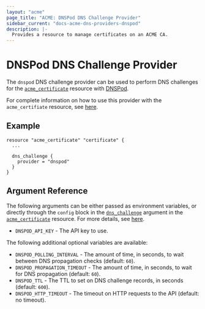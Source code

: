 ```yaml
---
layout: "acme"
page_title: "ACME: DNSPod DNS Challenge Provider"
sidebar_current: "docs-acme-dns-providers-dnspod"
description: |-
  Provides a resource to manage certificates on an ACME CA.
---
```


# DNSPod DNS Challenge Provider

The `dnspod` DNS challenge provider can be used to perform DNS challenges for
the [`acme_certificate`][resource-acme-certificate] resource with
[DNSPod][provider-service-page].

[resource-acme-certificate]: /docs/providers/acme/r/certificate.html
[provider-service-page]: https://www.dnspod.cn/

For complete information on how to use this provider with the `acme_certifiate`
resource, see [here][resource-acme-certificate-dns-challenges].

[resource-acme-certificate-dns-challenges]: /docs/providers/acme/r/certificate.html#using-dns-challenges

## Example

```hcl
resource "acme_certificate" "certificate" {
  ...

  dns_challenge {
    provider = "dnspod"
  }
}
```

## Argument Reference

The following arguments can be either passed as environment variables, or
directly through the `config` block in the
[`dns_challenge`][resource-acme-certificate-dns-challenge-arg] argument in the
[`acme_certificate`][resource-acme-certificate] resource. For more details, see
[here][resource-acme-certificate-dns-challenges].

[resource-acme-certificate-dns-challenge-arg]: /docs/providers/acme/r/certificate.html#dns_challenge

* `DNSPOD_API_KEY` - The API key to use.

The following additional optional variables are available:

* `DNSPOD_POLLING_INTERVAL` - The amount of time, in seconds, to wait between
  DNS propagation checks (default: `60`).
* `DNSPOD_PROPAGATION_TIMEOUT` - The amount of time, in seconds, to wait for DNS
  propagation (default: `60`).
* `DNSPOD_TTL` - The TTL to set on DNS challenge records, in seconds (default:
  `600`).
* `DNSPOD_HTTP_TIMEOUT` - The timeout on HTTP requests to the API (default:
  no timeout).
